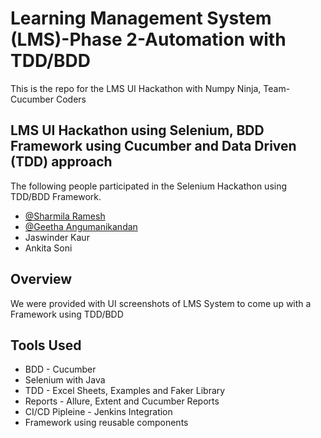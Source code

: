 # Learning Management System (LMS)-Phase 2-Automation with TDD/BDD


This is the repo for the LMS UI Hackathon with Numpy Ninja, Team-Cucumber Coders

## LMS UI Hackathon using Selenium, BDD Framework using Cucumber and Data Driven (TDD) approach

The following people participated in the Selenium Hackathon using TDD/BDD Framework.
* [@Sharmila Ramesh](https://github.com/RameshSharmila/)
* [@Geetha Angumanikandan](https://github.com/angu-geetha/)
* Jaswinder Kaur
* Ankita Soni

## Overview
We were provided with UI screenshots of LMS System to come up with a Framework using TDD/BDD

## Tools Used
* BDD - Cucumber
* Selenium with Java
* TDD - Excel Sheets, Examples and Faker Library
* Reports - Allure, Extent and Cucumber Reports
* CI/CD Pipleine - Jenkins Integration
* Framework using reusable components

